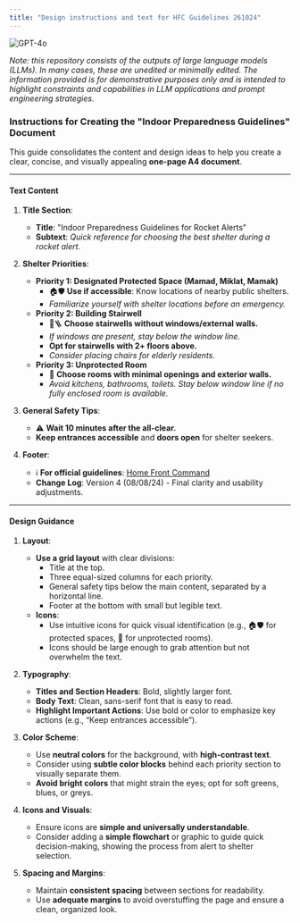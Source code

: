 ```yaml
---
title: "Design instructions and text for HFC Guidelines 261024"
---
```

![GPT-4o](https://img.shields.io/badge/GPT--4o-3333FF?style=for-the-badge&logo=openai&logoColor=white)



*Note: this repository consists of the outputs of large language models (LLMs). In many cases, these are unedited or minimally edited. The information provided is for demonstrative purposes only and is intended to highlight constraints and capabilities in LLM applications and prompt engineering strategies.*


### **Instructions for Creating the "Indoor Preparedness Guidelines" Document**

This guide consolidates the content and design ideas to help you create a clear, concise, and visually appealing **one-page A4 document**. 

---

#### **Text Content**

1. **Title Section**:
   - **Title**: "Indoor Preparedness Guidelines for Rocket Alerts"
   - **Subtext**: *Quick reference for choosing the best shelter during a rocket alert.*

2. **Shelter Priorities**:
   - **Priority 1: Designated Protected Space (Mamad, Miklat, Mamak)**
     - 🏠🛡️ **Use if accessible**: Know locations of nearby public shelters.
     - *Familiarize yourself with shelter locations before an emergency.*
   - **Priority 2: Building Stairwell**
     - 🏃🪜 **Choose stairwells without windows/external walls.** 
     - *If windows are present, stay below the window line.*
     - **Opt for stairwells with 2+ floors above.**
     - *Consider placing chairs for elderly residents.*
   - **Priority 3: Unprotected Room**
     - 🚪 **Choose rooms with minimal openings and exterior walls.**
     - *Avoid kitchens, bathrooms, toilets. Stay below window line if no fully enclosed room is available.*

3. **General Safety Tips**:
   - ⚠️ **Wait 10 minutes after the all-clear.**
   - **Keep entrances accessible** and **doors open** for shelter seekers.

4. **Footer**:
   - ℹ️ **For official guidelines**: [Home Front Command](http://oref.org.il/eng)
   - **Change Log**: Version 4 (08/08/24) - Final clarity and usability adjustments.

---

#### **Design Guidance**

1. **Layout**:
   - **Use a grid layout** with clear divisions:
     - Title at the top.
     - Three equal-sized columns for each priority.
     - General safety tips below the main content, separated by a horizontal line.
     - Footer at the bottom with small but legible text.
   - **Icons**:
     - Use intuitive icons for quick visual identification (e.g., 🏠🛡️ for protected spaces, 🚪 for unprotected rooms).
     - Icons should be large enough to grab attention but not overwhelm the text.
   
2. **Typography**:
   - **Titles and Section Headers**: Bold, slightly larger font.
   - **Body Text**: Clean, sans-serif font that is easy to read.
   - **Highlight Important Actions**: Use bold or color to emphasize key actions (e.g., “Keep entrances accessible”).

3. **Color Scheme**:
   - Use **neutral colors** for the background, with **high-contrast text**.
   - Consider using **subtle color blocks** behind each priority section to visually separate them.
   - **Avoid bright colors** that might strain the eyes; opt for soft greens, blues, or greys.

4. **Icons and Visuals**:
   - Ensure icons are **simple and universally understandable**.
   - Consider adding a **simple flowchart** or graphic to guide quick decision-making, showing the process from alert to shelter selection.

5. **Spacing and Margins**:
   - Maintain **consistent spacing** between sections for readability.
   - Use **adequate margins** to avoid overstuffing the page and ensure a clean, organized look.
 